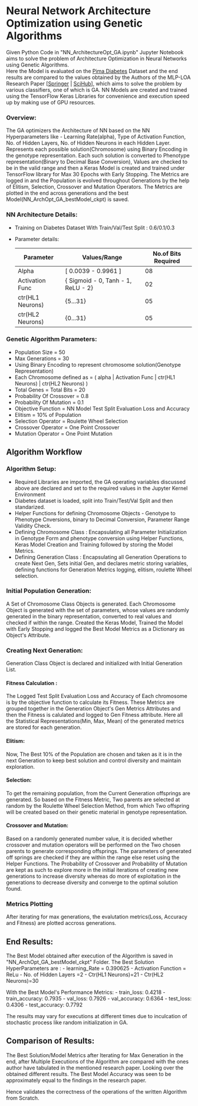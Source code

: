 # Neural Network Architecture Optimization using Genetic Algorithms
  Given Python Code in "NN_ArchitectureOpt_GA.ipynb" Jupyter Notebook aims to solve the problem of Architecture Optimization in Neural Networks using Genetic Algorithms.  
  Here the Model is evaluated on the [Pima Diabetes](https://www.kaggle.com/uciml/pima-indians-diabetes-database) Dataset and the end results are compared to the values obtained by the Authors of the MLP-LOA Research Paper \[[Springer](https://link.springer.com/article/10.1007/s00500-019-03773-2) | [SciHub](https://sci-hub.se/https://link.springer.com/article/10.1007/s00500-019-03773-2)\], which aims to solve the problem by various classifiers, one of which is GA. NN Models are created and trained using the TensorFlow Keras Libraries for convenience and execution speed up by making use of GPU resources.
  
### Overview:  
  The GA optimizers the Architecture of NN based on the NN Hyperparameters like - Learning Rate(alpha), Type of Activation Function, No. of Hidden Layers, No. of Hidden Neurons in each Hidden Layer. Represents each possible solution(Chromosome) using Binary Encoding in the genotype representation. Each such solution is converted to Phenotype representation(Binary to Decimal Base Conversion), Values are checked to be in the valid range and then a Keras Model is created and trained under TensorFlow library for Max 30 Epochs with Early Stopping. The Metrics are logged in and the Population is evolved throughout Generations by the help of Elitism, Selection, Crossover and Mutation Operators. The Metrics are plotted in the end across generations and the best Model(NN_ArchOpt_GA_bestModel_ckpt) is saved.
  

### NN Architecture Details:
- Training on Diabetes Dataset With Train/Val/Test Split : 0.6/0.1/0.3 
- Parameter details:

    | Parameter        	    |    Values/Range                       	    | No.of Bits Required |
    |-------------------    |-----------------------------------------------|---------------------|
    | Alpha            	    |     [ 0.0039 - 0.9961 ]               	    |          08         |
    | Activation Func  	    |    { Sigmoid - 0, Tanh - 1, ReLU - 2} 	    |          02         |
    | ctr(HL1 Neurons) 	    |    {5...31}                           	    |          05         |
    | ctr(HL2 Neurons) 	    |    {0...31}                           	    |          05         |
    
### Genetic Algorithm Parameters:
- Population Size = 50
- Max Generations = 30
- Using Binary Encoding to represent chromosome solution(Genotype Representation)
- Each Chromosome defined as = ( alpha | Activation Func | ctr(HL1 Neurons) | ctr(HL2 Neurons) )
- Total Genes = Total Bits = 20 
- Probability Of Crossover = 0.8
- Probability Of Mutation = 0.1
- Objective Function = NN Model Test Split Evaluation Loss and Accuracy
- Elitism = 10% of Population
- Selection Operator = Roulette Wheel Selection
- Crossover Operator = One Point Crossover
- Mutation Operator = One Point Mutation


## Algorithm Workflow

### Algorithm Setup:
  - Required Libraries are imported, the GA operating variables discussed above are declared and set to the required values in the Jupyter Kernel Environment
  - Diabetes dataset is loaded, split into Train/Test/Val Split and then standarized. 
  - Helper Functions for defining Chromosome Objects - Genotype to Phenotype Cnversions, binary to Decimal Conversion, Parameter Range Validity Check. 
  - Defining Chromosome Class : Encapsulating all Parameter Initialization in Genotype Form and phenotype conversion using Helper Functions, Keras Model Creation and Training followed by storing the Model Metrics.
  - Defining Generation Class : Encapsulating all Generation Operations to create Next Gen, Sets initial Gen, and declares metric storing variables, defining functions for Generation Metrics logging, elitism, roulette Wheel selection.
  
### Initial Population Generation:
  A Set of Chromosome Class Objects is generated. Each Chromosome Object is generated with the set of parameters, whose values are randomly generated in the binary representation, converted to real values and checked if within the range. Created the Keras Model, Trained the Model with Early Stopping and logged the Best Model Metrics as a Dictionary as Object's Attribute.
  
### Creating Next Generation:
  Generation Class Object is declared and initialized with Initial Generation List.
#### Fitness Calculation : 
The Logged Test Split Evaluation Loss and Accuracy of Each chromosome is by the objective function to calculate its Fitness. These Metrics are grouped together in the Generation Object's Gen Metrics Attributes and then the Fitness is calulated and logged to Gen Fitness attribute. Here all the Statistical Representations(Min, Max, Mean) of the generated metrics are stored for each generation.
#### Elitism:
Now, The Best 10% of the Population are chosen and taken as it is in the next Generation to keep best solution and control diversity and maintain exploration.
#### Selection:
To get the remaining population, from the Current Generation offsprings are generated. So based on the Fitness Metric, Two parents are selected at random 
by the Roulette Wheel Selection Method, from which Two offspring will be created based on their genetic material in genotype representation. 
#### Crossover and Mutation:
Based on a randomly generated number value, it is decided whether crossover and mutation operators will be performed on the Two chosen parents to generate corresponding offsprings. The parameters of generated off springs are checked if they are within the range else reset using the Helper Functions.
The Probability of Crossover and Probability of Mutation are kept as such to explore more in the initial iterations of creating new generations to increase diversity 
whereas do more of exploitation in the generations to decrease diversity and converge to the optimal solution found.

### Metrics Plotting
After iterating for max generations, the evalutation metrics(Loss, Accuracy and Fitness) are plotted accross generations.

## End Results:
  The Best Model obtained after execution of the Algorithm is saved in "NN_ArchOpt_GA_bestModel_ckpt" Folder. The Best Solution HyperParameters are : 
    - learning_Rate = 0.390625
    - Activation Function = ReLu
    - No. of Hidden Layers =2
    - Ctr(HL1 Neurons)=21
    - Ctr(HL2 Neurons)=30
    
  With the Best Model's Performance Metrics:
    - train_loss: 0.4218
    - train_accuracy: 0.7935
    - val_loss: 0.7926
    - val_accuracy: 0.6364
    - test_loss: 0.4306
    - test_accuracy: 0.7792
  
  The results may vary for executions at different times due to inculcation of stochastic process like random initialization in GA. 
 
 ## Comparison of Results:
  The Best Solution/Model Metrics after Iterating for Max Generation in the end, after Multiple Executions of the Algorithm are compared with the ones author have tabulated in the mentioned research paper. Looking over the obtained different results. The Best Model Accuracy was seen to be approximately equal to the findings in the research paper.  
  
  Hence validates the correctness of the operations of the written Algorithm from Scratch.
  

